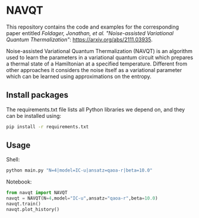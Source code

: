 # NAVQT
This repository contains the code and examples for the corresponding paper entitled *Foldager, Jonathan, et al. "Noise-assisted Variational Quantum Thermalization"*: https://arxiv.org/abs/2111.03935.

Noise-assisted Variational Quantum Thermalization (NAVQT) is an algorithm used to learn the parameters in a variational quantum circuit which prepares a thermal state of a Hamiltonian at a specified temperature. Different from other approaches it considers the noise itself as a variational parameter which can be learned using approximations on the entropy. 



## Install packages
The requirements.txt file lists all Python libraries we depend on, and they can be installed using:
```bash
pip install -r requirements.txt
```

## Usage 
Shell:
```bash
python main.py "N=4|model=IC-u|ansatz=qaoa-r|beta=10.0"
```

Notebook:
```python
from navqt import NAVQT
navqt = NAVQT(N=4,model="IC-u",ansatz="qaoa-r",beta=10.0)
navqt.train()
navqt.plot_history()
```

